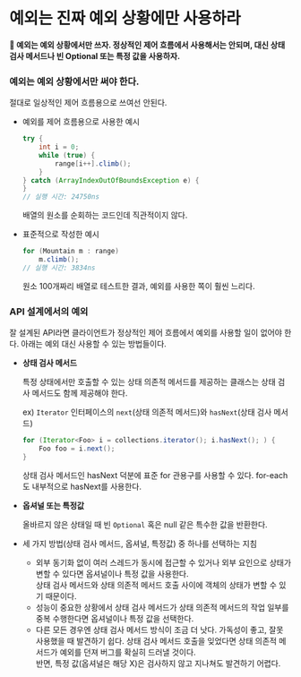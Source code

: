 # 예외는 진짜 예외 상황에만 사용하라

**📌 예외는 예외 상황에서만 쓰자. 정상적인 제어 흐름에서 사용해서는 안되며, 대신 상태 검사 메서드나 빈 Optional 또는 특정 값을 사용하자.**

### 예외는 예외 상황에서만 써야 한다.
절대로 일상적인 제어 흐름용으로 쓰여선 안된다.
- 예외를 제어 흐름용으로 사용한 예시
    
    ```java
    try {
    	int i = 0;
    	while (true) {
    		range[i++].climb();
    	}
    } catch (ArrayIndexOutOfBoundsException e) {
    }
    // 실행 시간: 24750ns
    ```
    
    배열의 원소를 순회하는 코드인데 직관적이지 않다.
    
- 표준적으로 작성한 예시
    
    ```java
    for (Mountain m : range)
    	m.climb();
    // 실행 시간: 3834ns
    ```
    
    원소 100개짜리 배열로 테스트한 결과, 예외를 사용한 쪽이 훨씬 느리다.
    

### API 설계에서의 예외

잘 설계된 API라면 클라이언트가 정상적인 제어 흐름에서 예외를 사용할 일이 없어야 한다. 아래는 예외 대신 사용할 수 있는 방법들이다.

- **상태 검사 메서드**
    
    특정 상태에서만 호출할 수 있는 상태 의존적 메서드를 제공하는 클래스는 상태 검사 메서드도 함께 제공해야 한다.
    
    ex) `Iterator` 인터페이스의 `next`(상태 의존적 메서드)와 `hasNext`(상태 검사 메서드)
    
    ```java
    for (Iterator<Foo> i = collections.iterator(); i.hasNext(); ) {
    	Foo foo = i.next();
    }
    ```
    
    상태 검사 메서드인 hasNext 덕분에 표준 for 관용구를 사용할 수 있다. for-each도 내부적으로 hasNext를 사용한다.
    
- **옵셔널 또는 특정값**
    
    올바르지 않은 상태일 때 빈 `Optional` 혹은 null 같은 특수한 값을 반환한다.
    
- 세 가지 방법(상태 검사 메서드, 옵셔널, 특정값) 중 하나를 선택하는 지침
    - 외부 동기화 없이 여러 스레드가 동시에 접근할 수 있거나 외부 요인으로 상태가 변할 수 있다면 옵셔널이나 특정 값을 사용한다.   
      상태 검사 메서드와 상태 의존적 메서드 호출 사이에 객체의 상태가 변할 수 있기 때문이다.
    - 성능이 중요한 상황에서 상태 검사 메서드가 상태 의존적 메서드의 작업 일부를 중복 수행한다면 옵셔널이나 특정 값을 선택한다.
    - 다른 모든 경우엔 상태 검사 메서드 방식이 조금 더 낫다. 가독성이 좋고, 잘못 사용했을 때 발견하기 쉽다. 상태 검사 메서드 호출을 잊었다면 상태 의존적 메서드가 예외를 던져 버그를 확실히 드러낼 것이다.   
      반면, 특정 값(옵셔널은 해당 X)은 검사하지 않고 지나쳐도 발견하기 어렵다.
